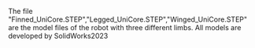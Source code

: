 The file "Finned_UniCore.STEP","Legged_UniCore.STEP","Winged_UniCore.STEP" are the model files of the robot with three different limbs.
All models are developed by SolidWorks2023